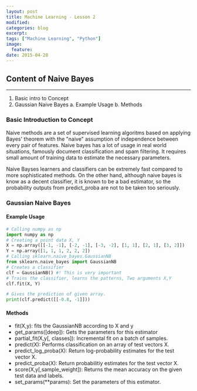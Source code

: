 ```yaml
---
layout: post
title: Machine Learning - Lesson 2
modified:
categories: blog
excerpt:
tags: ["Machine Learning", "Python"]
image:
  feature:
date: 2015-04-28
---
```


## Content of Naive Bayes
---

1. Basic intro to Concept
2. Gaussian Naive Bayes
	a. Example Usage
	b. Methods

### Basic Introduction to Concept
Naive methods are a set of supervised learning algoritms based on applying Bayes' theorem with the "naive" assumption of independence between every pair of features. Naive bayes has a lot of usage in real world situations, famously document classification and spam filtering. It requires small amount of training data to estimate the necessary parameters.

Naive Bayses learners and classifiers can be extremely fast compared to more sophisticated methods. On the other hand, although naive bayes is know as a decent classifier, it is known to be a bad estimator, so the probability outputs from predict_proba are not to be taken too seriously.

### Gaussian Naive Bayes

#### Example Usage

```Python
# Calling numpy as np
import numpy as np
# Creating a point data X, Y
X = np.array([[-1, -1], [-2, -1], [-3, -2], [1, 1], [2, 1], [3, 2]])
Y = np.array([1, 1, 1, 2, 2, 2])
# Calling sklearn.naive_bayes.GaussianNB
from sklearn.naive_bayes import GaussianNB
# Creates a classifier
clf = GaussianNB() #! This is very important
# Trains the classifier, learns the patterns, Two arguments X,Y
clf.fit(X, Y)

# Gives the prediction of given array.
print(clf.predict([[-0.8, -1]]))
```

#### Methods

- fit(X,y): fits the GaussianNB according to X and y
- get_params([deep]): Gets the parameters for this estimator
- partial_fit(X,y[, classes]):  Incremental fit on a batch of samples.
- predict(X): Performs classification on an array of test vectors X.
- predict_log_proba(X): Return log-probability estimates for the test vector X.
- predict_proba(X):  Return probabilitiy estimates for the test vector X.
- score(X,y[,sample_weight]): Returns the mean accuracy on the given test data and labels.
- set_params(**params): Set the parameters of this estimator.

